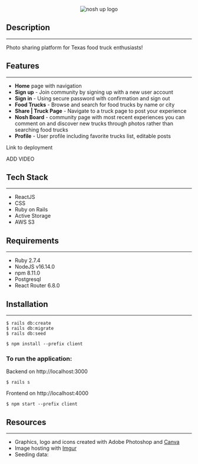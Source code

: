 
<p align="center">
<img
    src="https://i.imgur.com/gSE8qr7.png"
    alt="nosh up logo"
    style="max-width:350px;"
/>
</p>

## Description
---

Photo sharing platform for Texas food truck enthusiasts!
## Features
---
- **Home** page with navigation
- **Sign up**  -  Join community by signing up with a new user account
- **Sign in**  - Using secure password with confirmation and sign out
- **Food Trucks**  -  Browse and search for food trucks by name or city
- **Share | Truck Page**  -  Navigate to a truck page to post your experience 
- **Nosh Board** - community page with most recent experiences you can comment on and discover new trucks through photos rather than searching food trucks
- **Profile** - User profile including favorite trucks list, editable posts


Link to deployment

ADD VIDEO

## Tech Stack
---
- ReactJS
- CSS
- Ruby on Rails
- Active Storage
- AWS S3

## Requirements
---
- Ruby 2.7.4
- NodeJS v16.14.0
- npm 8.11.0
- Postgresql
- React Router 6.8.0
## Installation
---
```console
$ rails db:create 
$ rails db:migrate
$ rails db:seed

$ npm install --prefix client
```
### To run the application:

Backend on http://localhost:3000
```
$ rails s
 ```

Frontend on http://localhost:4000
```
$ npm start --prefix client
``` 
## Resources
 ___
- Graphics, logo and icons created with Adobe Photoshop and [Canva] 
- Image hosting with [Imgur]
- Seeding data:
      

[Canva]: https://www.canva.com/
[Imgur]: https://imgur.com/



